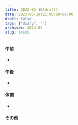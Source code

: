```yaml
---
title: 2023-05-10[draft]
date: 2023-05-10T21:00:00+09:00
draft: false
tags: ["diary", ""]
archives: 2023-05
slug: 14185
---
```

#### 午前
- 
#### 午後
- 
#### 体調
- 
#### その他